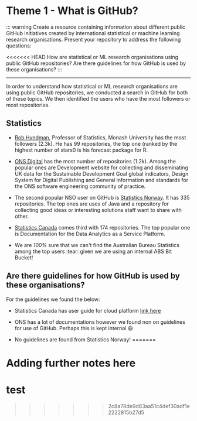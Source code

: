 # Theme 1 - What is GitHub?

::: warning
Create a resource containing information about different public GitHub initiatives created by international statistical or machine learning research organisations. Present your repository to address the following questions:

<<<<<<< HEAD
How are statistical or ML research organisations using public GitHub repositories?
Are there guidelines for how GitHub is used by these organisations?
:::

---

In order to understand how statistical or ML research organisations are using public GitHub repositories, we conducted a search in GitHub for both of these topics. We then identified the users who have the most followers or most repositories.

## Statistics

- [Rob Hyndman](https://github.com/robjhyndman), Professor of Statistics, Monash University has the most followers (2.3k). He has 99 repositories, the top one (ranked by the highest number of stars0 is his forecast package for R.

- [ONS Digital](https://github.com/ONSdigital) has the most number of repositories (1.2k). Among the popular ones are Development website for collecting and disseminating UK data for the Sustainable Development Goal global indicators, Design System for Digital Publishing and General information and standards for the ONS software engineering community of practice.

- The second popular NSO user on GitHub is [Statistics Norway](https://github.com/statisticsnorway). It has 335 repositories. The top ones are uses of Java and a repository for collecting good ideas or interesting solutions staff want to share with other.

- [Statistics Canada](https://github.com/StatCan) comes third with 174 repositories. The top popular one is Documentation for the Data Analytics as a Service Platform.

- We are *100%* sure that we can't find the Australian Bureau Statistics among the top users :tear: given we are using an internal ABS Bit Bucket! 

## Are there guidelines for how GitHub is used by these organisations? 


For the guidelines we found the below:

- Statistics Canada has user guide for cloud platform [link here](https://github.com/StatCan/cloud-native-platform)

- ONS has a lot of documentations however we found non on guidelines for use of GitHub. Perhaps this is kept internal :laughing: 

- No guidelines are found from Statistics Norway!
=======
# Adding further notes here
# test
>>>>>>> 2c8a78de9d83aa51c4def30adf1e2222815b27d5
